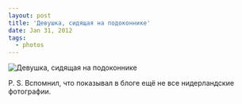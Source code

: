 ```yaml
---
layout: post
title: 'Девушка, сидящая на подоконнике'
date: Jan 31, 2012
tags:
  - photos
---
```


![Девушка, сидящая на подоконнике](photo://173)

P. S. Вспомнил, что показывал в блоге ещё не все нидерландские фотографии.

